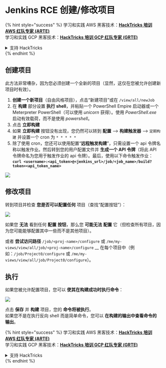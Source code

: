 # Jenkins RCE 创建/修改项目

{% hint style="success" %}
学习和实践 AWS 黑客技术：<img src="../../.gitbook/assets/image (1) (1) (1) (1).png" alt="" data-size="line">[**HackTricks 培训 AWS 红队专家 (ARTE)**](https://training.hacktricks.xyz/courses/arte)<img src="../../.gitbook/assets/image (1) (1) (1) (1).png" alt="" data-size="line">\
学习和实践 GCP 黑客技术：<img src="../../.gitbook/assets/image (2) (1).png" alt="" data-size="line">[**HackTricks 培训 GCP 红队专家 (GRTE)**<img src="../../.gitbook/assets/image (2) (1).png" alt="" data-size="line">](https://training.hacktricks.xyz/courses/grte)

<details>

<summary>支持 HackTricks</summary>

* 查看 [**订阅计划**](https://github.com/sponsors/carlospolop)!
* **加入** 💬 [**Discord 群组**](https://discord.gg/hRep4RUj7f) 或 [**Telegram 群组**](https://t.me/peass) 或 **关注** 我们的 **Twitter** 🐦 [**@hacktricks\_live**](https://twitter.com/hacktricks_live)**.**
* **通过向** [**HackTricks**](https://github.com/carlospolop/hacktricks) 和 [**HackTricks Cloud**](https://github.com/carlospolop/hacktricks-cloud) GitHub 仓库提交 PR 分享黑客技巧。

</details>
{% endhint %}

## 创建项目

此方法非常嘈杂，因为您必须创建一个全新的项目（显然，这仅在您被允许创建新项目时有效）。

1. **创建一个新项目**（自由风格项目），点击“新建项目”或在 `/view/all/newJob`
2. 在 **构建** 部分设置 **执行 shell**，并粘贴一个 PowerShell Empire 启动器或一个 Meterpreter PowerShell（可以使用 _unicorn_ 获得）。使用 _PowerShell.exe_ 启动有效载荷，而不是使用 _powershell_。
3. 点击 **立即构建**
1. 如果 **立即构建** 按钮没有出现，您仍然可以转到 **配置** --> **构建触发器** --> `定期构建` 并设置一个 cron 为 `* * * * *`
2. 除了使用 cron，您还可以使用配置“**远程触发构建**”，只需设置一个 api 令牌名称以触发作业。然后转到您的用户配置文件并 **生成一个 API 令牌**（将此 API 令牌命名为您用于触发作业的 api 令牌）。最后，使用以下命令触发作业：**`curl <username>:<api_token>@<jenkins_url>/job/<job_name>/build?token=<api_token_name>`**

![](<../../.gitbook/assets/image (165).png>)

## 修改项目

转到项目并检查 **您是否可以配置任何** 项目（查找“配置按钮”）：

![](<../../.gitbook/assets/image (265).png>)

如果您 **无法** 看到任何 **配置** **按钮**，那么您 **可能无法** **配置** 它（但检查所有项目，因为您可能能够配置其中一些而不是其他项目）。

或者 **尝试访问路径** `/job/<proj-name>/configure` 或 `/me/my-views/view/all/job/<proj-name>/configure` \_\_ 在每个项目中（例如：`/job/Project0/configure` 或 `/me/my-views/view/all/job/Project0/configure`）。

## 执行

如果您被允许配置项目，您可以 **使其在构建成功时执行命令**：

![](<../../.gitbook/assets/image (98).png>)

点击 **保存** 并 **构建** 项目，您的 **命令将被执行**。\
如果您不是在执行反向 shell 而是简单命令，您可以 **在构建的输出中查看命令的输出**。

{% hint style="success" %}
学习和实践 AWS 黑客技术：<img src="../../.gitbook/assets/image (1) (1) (1) (1).png" alt="" data-size="line">[**HackTricks 培训 AWS 红队专家 (ARTE)**](https://training.hacktricks.xyz/courses/arte)<img src="../../.gitbook/assets/image (1) (1) (1) (1).png" alt="" data-size="line">\
学习和实践 GCP 黑客技术：<img src="../../.gitbook/assets/image (2) (1).png" alt="" data-size="line">[**HackTricks 培训 GCP 红队专家 (GRTE)**<img src="../../.gitbook/assets/image (2) (1).png" alt="" data-size="line">](https://training.hacktricks.xyz/courses/grte)

<details>

<summary>支持 HackTricks</summary>

* 查看 [**订阅计划**](https://github.com/sponsors/carlospolop)!
* **加入** 💬 [**Discord 群组**](https://discord.gg/hRep4RUj7f) 或 [**Telegram 群组**](https://t.me/peass) 或 **关注** 我们的 **Twitter** 🐦 [**@hacktricks\_live**](https://twitter.com/hacktricks_live)**.**
* **通过向** [**HackTricks**](https://github.com/carlospolop/hacktricks) 和 [**HackTricks Cloud**](https://github.com/carlospolop/hacktricks-cloud) GitHub 仓库提交 PR 分享黑客技巧。

</details>
{% endhint %}
